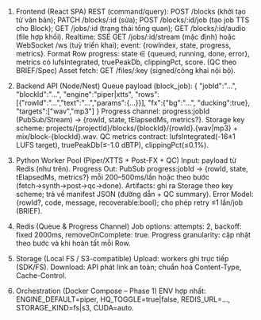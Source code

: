 1) Frontend (React SPA)
REST (command/query):
POST /blocks (khởi tạo từ văn bản); PATCH /blocks/:id (sửa);
POST /blocks/:id/job (tạo job TTS cho Block);
GET /jobs/:id (trạng thái tổng quan); GET /blocks/:id/audio (file hợp khối).
Realtime: SSE GET /jobs/:id/stream (mặc định) hoặc WebSocket /ws (tuỳ triển khai); event: {rowIndex, state, progress, metrics}.
Format Row progress: state ∈ {queued, running, done, error}, metrics có lufsIntegrated, truePeakDb, clippingPct, score. (QC theo BRIEF/Spec)
Asset fetch: GET /files/:key (signed/công khai nội bộ).

2) Backend API (Node/Nest)
Queue payload (block_job):
{ "jobId":"...", "blockId":"...", "engine":"piper|xtts",
  "rows":[{"rowId":"...","text":"...","params":{...}}],
  "fx":{"bg":"...", "ducking":true}, "targets":["wav","mp3"] }
Progress channel: progress:jobId (PubSub/Stream) → {rowId, state, tElapsedMs, metrics?}.
Storage key scheme: projects/{projectId}/blocks/{blockId}/{rowId}.{wav|mp3} + mix/block-{blockId}.wav.
QC metrics contract: lufsIntegrated(-16±1 LUFS target), truePeakDb(≤-1.0 dBTP), clippingPct(≤0.1%).

3) Python Worker Pool (Piper/XTTS + Post-FX + QC)
Input: payload từ Redis (như trên).
Progress Out: PubSub progress:jobId → {rowId, state, tElapsedMs, metrics?} mỗi 200–500ms/lần hoặc theo bước (fetch→synth→post→qc→done).
Artifacts: ghi ra Storage theo key scheme; trả về manifest JSON (đường dẫn + QC summary).
Error Model: {rowId?, code, message, recoverable:bool}; cho phép retry ≤1 lần/job (BRIEF).

4) Redis (Queue & Progress Channel)
Job options: attempts: 2, backoff: fixed 2000ms, removeOnComplete: true.
Progress granularity: cập nhật theo bước và khi hoàn tất mỗi Row.

5) Storage (Local FS / S3-compatible)
Upload: workers ghi trực tiếp (SDK/FS).
Download: API phát link an toàn; chuẩn hoá Content-Type, Cache-Control.

6) Orchestration (Docker Compose – Phase 1)
ENV hợp nhất: ENGINE_DEFAULT=piper, HQ_TOGGLE=true|false, REDIS_URL=…, STORAGE_KIND=fs|s3, CUDA=auto.
